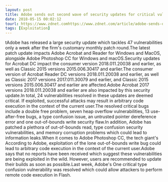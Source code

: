 ```yaml
---
layout: post
title: Adobe sends out second wave of security updates for critical vulnerabilities
date: 2018-05-15 00:02:12
tourl: https://www.zdnet.comhttps://www.zdnet.com/article/adobe-sends-out-second-wave-of-security-updates-for-critical-vulnerabilities/
tags: [Exploitation]
---
```

tAdobe has released a large security update which tackles 47 vulnerabilities only a week after the firm's customary monthly patch round.The latest patch update impacts Adobe Acrobat and Reader for Windows and MacOS, alongside Adobe Photoshop CC for Windows and macOS.Security updates for Acrobat DC impact the consumer version 2018.011.20038 and earlier, as well as Classic 2015 versions 2015.006.30417 and earlier.The consumer version of Acrobat Reader DC versions 2018.011.20038 and earlier, as well as Classic 2017 versions 2017.011.30079 and earlier, and Classic 2015 versions 2015.006.30417 and earlier are affected.Adobe Acrobat 2017 versions 2018.011.20038 and earlier are also impacted by this security update.In total, 24 vulnerabilities resolved in these updates are deemed critical. If exploited, successful attacks may result in arbitrary code execution in the context of the current user.The resolved critical bugs include a double free problem, seven heap overflow vulnerabilities, 13 use-after-free bugs, a type confusion issue, an untrusted pointer dereference error and one out-of-bounds write security flaw.In addition, Adobe has patched a plethora of out-of-bounds read, type confusion security vulnerabilities, and memory corruption problems which could lead to information leaks.When it comes to Adobe Photoshop CC, the tech giant's According to Adobe, exploitation of the lone out-of-bounds write bug could lead to arbitrary code execution in the context of the current user.Adobe says that no reports have been received which suggest these vulnerabilities are being exploited in the wild. However, users are recommended to update their builds as soon as possible.Last week, Adobe's One critical type confusion vulnerability was resolved which could allow attackers to perform remote code execution in Flash.